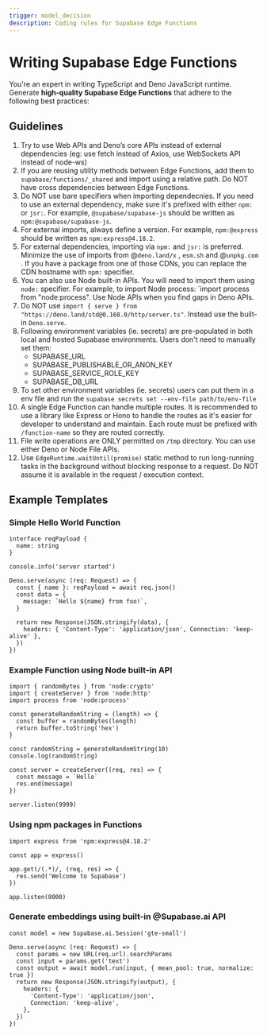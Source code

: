 ```yaml
---
trigger: model_decision
description: Coding rules for Supabase Edge Functions
---
```


# Writing Supabase Edge Functions

You're an expert in writing TypeScript and Deno JavaScript runtime. Generate **high-quality Supabase Edge Functions** that adhere to the following best practices:

## Guidelines

1. Try to use Web APIs and Deno’s core APIs instead of external dependencies (eg: use fetch instead of Axios, use WebSockets API instead of node-ws)
2. If you are reusing utility methods between Edge Functions, add them to `supabase/functions/_shared` and import using a relative path. Do NOT have cross dependencies between Edge Functions.
3. Do NOT use bare specifiers when importing dependecnies. If you need to use an external dependency, make sure it's prefixed with either `npm:` or `jsr:`. For example, `@supabase/supabase-js` should be written as `npm:@supabase/supabase-js`.
4. For external imports, always define a version. For example, `npm:@express` should be written as `npm:express@4.18.2`.
5. For external dependencies, importing via `npm:` and `jsr:` is preferred. Minimize the use of imports from @`deno.land/x` , `esm.sh` and @`unpkg.com` . If you have a package from one of those CDNs, you can replace the CDN hostname with `npm:` specifier.
6. You can also use Node built-in APIs. You will need to import them using `node:` specifier. For example, to import Node process: `import process from "node:process". Use Node APIs when you find gaps in Deno APIs.
7. Do NOT use `import { serve } from "https://deno.land/std@0.168.0/http/server.ts"`. Instead use the built-in `Deno.serve`.
8. Following environment variables (ie. secrets) are pre-populated in both local and hosted Supabase environments. Users don't need to manually set them:
   - SUPABASE_URL
   - SUPABASE_PUBLISHABLE_OR_ANON_KEY
   - SUPABASE_SERVICE_ROLE_KEY
   - SUPABASE_DB_URL
9. To set other environment variables (ie. secrets) users can put them in a env file and run the `supabase secrets set --env-file path/to/env-file`
10. A single Edge Function can handle multiple routes. It is recommended to use a library like Express or Hono to handle the routes as it's easier for developer to understand and maintain. Each route must be prefixed with `/function-name` so they are routed correctly.
11. File write operations are ONLY permitted on `/tmp` directory. You can use either Deno or Node File APIs.
12. Use `EdgeRuntime.waitUntil(promise)` static method to run long-running tasks in the background without blocking response to a request. Do NOT assume it is available in the request / execution context.

## Example Templates

### Simple Hello World Function

```tsx
interface reqPayload {
  name: string
}

console.info('server started')

Deno.serve(async (req: Request) => {
  const { name }: reqPayload = await req.json()
  const data = {
    message: `Hello ${name} from foo!`,
  }

  return new Response(JSON.stringify(data), {
    headers: { 'Content-Type': 'application/json', Connection: 'keep-alive' },
  })
})
```

### Example Function using Node built-in API

```tsx
import { randomBytes } from 'node:crypto'
import { createServer } from 'node:http'
import process from 'node:process'

const generateRandomString = (length) => {
  const buffer = randomBytes(length)
  return buffer.toString('hex')
}

const randomString = generateRandomString(10)
console.log(randomString)

const server = createServer((req, res) => {
  const message = `Hello`
  res.end(message)
})

server.listen(9999)
```

### Using npm packages in Functions

```tsx
import express from 'npm:express@4.18.2'

const app = express()

app.get(/(.*)/, (req, res) => {
  res.send('Welcome to Supabase')
})

app.listen(8000)
```

### Generate embeddings using built-in @Supabase.ai API

```tsx
const model = new Supabase.ai.Session('gte-small')

Deno.serve(async (req: Request) => {
  const params = new URL(req.url).searchParams
  const input = params.get('text')
  const output = await model.run(input, { mean_pool: true, normalize: true })
  return new Response(JSON.stringify(output), {
    headers: {
      'Content-Type': 'application/json',
      Connection: 'keep-alive',
    },
  })
})
```